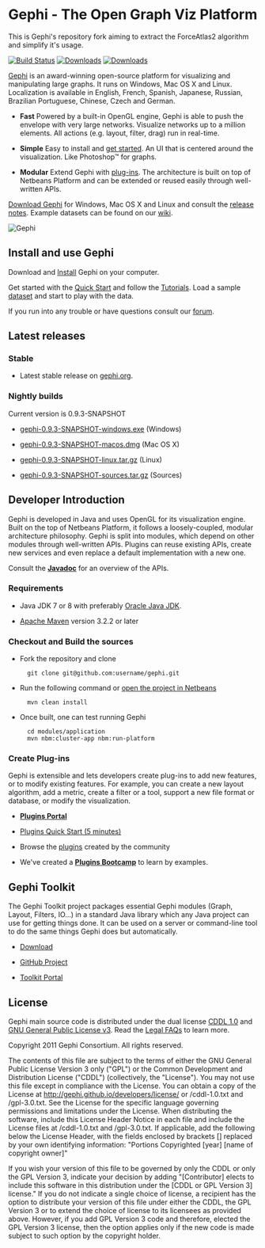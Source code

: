 # Gephi - The Open Graph Viz Platform

This is Gephi's repository fork aiming to extract the ForceAtlas2 algorithm and simplify it's usage.

[![Build Status](https://travis-ci.org/gephi/gephi.svg?branch=master)](https://travis-ci.org/gephi/gephi)
[![Downloads](https://img.shields.io/github/downloads/gephi/gephi/v0.9.2/total.svg)](https://github.com/gephi/gephi/releases/tag/v0.9.2)
[![Downloads](https://img.shields.io/github/downloads/gephi/gephi/v0.9.1/total.svg)](https://github.com/gephi/gephi/releases/tag/v0.9.1)

[Gephi](http://gephi.org) is an award-winning open-source platform for visualizing and manipulating large graphs. It runs on Windows, Mac OS X and Linux. Localization is available in English, French, Spanish, Japanese, Russian, Brazilian Portuguese, Chinese, Czech and German.

- **Fast** Powered by a built-in OpenGL engine, Gephi is able to push the envelope with very large networks. Visualize networks up to a million elements. All actions (e.g. layout, filter, drag) run in real-time.

- **Simple** Easy to install and [get started](https://gephi.github.io/users/quick-start). An UI that is centered around the visualization. Like Photoshop™ for graphs.

- **Modular** Extend Gephi with [plug-ins](https://gephi.org/plugins). The architecture is built on top of Netbeans Platform and can be extended or reused easily through well-written APIs.

[Download Gephi](https://gephi.github.io/users/download) for Windows, Mac OS X and Linux and consult the [release notes](https://github.com/gephi/gephi/wiki/Releases). Example datasets can be found on our [wiki](https://github.com/gephi/gephi/wiki/Datasets).

![Gephi](https://gephi.github.io/images/screenshots/select-tool-mini.png)

## Install and use Gephi

Download and [Install](https://gephi.github.io/users/install/) Gephi on your computer. 

Get started with the [Quick Start](https://gephi.github.io/users/quick-start/) and follow the [Tutorials](https://gephi.github.io/users/). Load a sample [dataset](https://github.com/gephi/gephi/wiki/Datasets) and start to play with the data.

If you run into any trouble or have questions consult our [forum](http://forum-gephi.org/).

## Latest releases

### Stable

- Latest stable release on [gephi.org](https://gephi.org/users/download/).

### Nightly builds

Current version is 0.9.3-SNAPSHOT

- [gephi-0.9.3-SNAPSHOT-windows.exe](http://oss.sonatype.org/service/local/artifact/maven/content?r=snapshots&g=org.gephi&a=gephi&v=0.9.3-SNAPSHOT&c=windows&p=exe) (Windows)

- [gephi-0.9.3-SNAPSHOT-macos.dmg](http://oss.sonatype.org/service/local/artifact/maven/content?r=snapshots&g=org.gephi&a=gephi&v=0.9.3-SNAPSHOT&c=macos&p=dmg) (Mac OS X)

- [gephi-0.9.3-SNAPSHOT-linux.tar.gz](https://oss.sonatype.org/service/local/artifact/maven/content?r=snapshots&g=org.gephi&a=gephi&v=0.9.3-SNAPSHOT&c=linux&p=tar.gz) (Linux)

- [gephi-0.9.3-SNAPSHOT-sources.tar.gz](https://oss.sonatype.org/service/local/artifact/maven/content?r=snapshots&g=org.gephi&a=gephi&v=0.9.3-SNAPSHOT&c=sources&p=tar.gz) (Sources)

## Developer Introduction

Gephi is developed in Java and uses OpenGL for its visualization engine. Built on the top of Netbeans Platform, it follows a loosely-coupled, modular architecture philosophy. Gephi is split into modules, which depend on other modules through well-written APIs. Plugins can reuse existing APIs, create new services and even replace a default implementation with a new one.

Consult the [**Javadoc**](http://gephi.github.io/gephi/0.9.2/apidocs/index.html) for an overview of the APIs.

### Requirements

- Java JDK 7 or 8 with preferably [Oracle Java JDK](http://java.com/en/).

- [Apache Maven](http://maven.apache.org/) version 3.2.2 or later

### Checkout and Build the sources

- Fork the repository and clone

        git clone git@github.com:username/gephi.git

- Run the following command or [open the project in Netbeans](https://github.com/gephi/gephi/wiki/How-to-build-Gephi)

        mvn clean install

- Once built, one can test running Gephi

		cd modules/application
		mvn nbm:cluster-app nbm:run-platform

### Create Plug-ins

Gephi is extensible and lets developers create plug-ins to add new features, or to modify existing features. For example, you can create a new layout algorithm, add a metric, create a filter or a tool, support a new file format or database, or modify the visualization.

- [**Plugins Portal**](https://github.com/gephi/gephi/wiki/Plugins)

- [Plugins Quick Start (5 minutes)](https://github.com/gephi/gephi/wiki/Plugin-Quick-Start)

- Browse the [plugins](https://gephi.org/plugins) created by the community

- We've created a [**Plugins Bootcamp**](https://github.com/gephi/gephi-plugins-bootcamp) to learn by examples.

## Gephi Toolkit

The Gephi Toolkit project packages essential Gephi modules (Graph, Layout, Filters, IO…) in a standard Java library which any Java project can use for getting things done. It can be used on a server or command-line tool to do the same things Gephi does but automatically.

- [Download](https://gephi.org/toolkit/)

- [GitHub Project](https://github.com/gephi/gephi-toolkit)

- [Toolkit Portal](https://github.com/gephi/gephi/wiki/Toolkit)

## License

Gephi main source code is distributed under the dual license [CDDL 1.0](http://www.opensource.org/licenses/CDDL-1.0) and [GNU General Public License v3](http://www.gnu.org/licenses/gpl.html). Read the [Legal FAQs](http://gephi.github.io/legal/faq/)  to learn more.
	
Copyright 2011 Gephi Consortium. All rights reserved.

The contents of this file are subject to the terms of either the GNU
General Public License Version 3 only ("GPL") or the Common
Development and Distribution License ("CDDL") (collectively, the
"License"). You may not use this file except in compliance with the
License. You can obtain a copy of the License at
http://gephi.github.io/developers/license/
or /cddl-1.0.txt and /gpl-3.0.txt. See the License for the
specific language governing permissions and limitations under the
License.  When distributing the software, include this License Header
Notice in each file and include the License files at
/cddl-1.0.txt and /gpl-3.0.txt. If applicable, add the following below the
License Header, with the fields enclosed by brackets [] replaced by
your own identifying information:
"Portions Copyrighted [year] [name of copyright owner]"

If you wish your version of this file to be governed by only the CDDL
or only the GPL Version 3, indicate your decision by adding
"[Contributor] elects to include this software in this distribution
under the [CDDL or GPL Version 3] license." If you do not indicate a
single choice of license, a recipient has the option to distribute
your version of this file under either the CDDL, the GPL Version 3 or
to extend the choice of license to its licensees as provided above.
However, if you add GPL Version 3 code and therefore, elected the GPL
Version 3 license, then the option applies only if the new code is
made subject to such option by the copyright holder.
